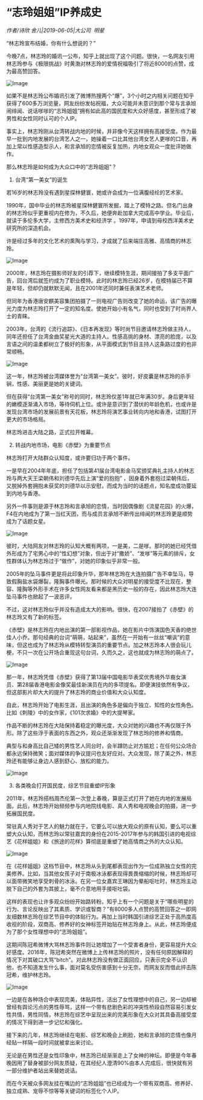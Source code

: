 # “志玲姐姐”IP养成史

*作者/诗欣 舍儿|2019-06-05|大公司 
                                                明星*

“林志玲宣布结婚，你有什么想说的？”

今晚7点，林志玲的婚讯一公布，知乎上就出现了这个问题。很快，一名网友引用林志玲参与《极限挑战》时黄渤对林志玲的爱情祝福吸引了将近8000的点赞，成为最高赞回答。

![Image](http://p1.pstatp.com/large/pgc-image/57d52b993140464f98026538eb3d262c)

如果不是林志玲公布婚讯引发了微博热搜两个“爆”，3个小时之内相关问题在知乎获得了600多万浏览量，网友纷纷发帖祝福，大众可能并未意识到那个常与言承旭闹绯闻、说话嗲嗲的“志玲姐姐”拥有如此高的国民度和大众好感度，甚至形成了被男性和女性同时认可的个人IP。

事实上，林志玲刚从台湾转战内地的时候，并非像今天这样拥有高接受度。作为最早一批到内地发展的台湾艺人之一，她操着一口比其他台湾女艺人更嗲的口音，再加上常以性感造型示人，和言承旭的恋情被反复加热，内地女观众一度批评她做作。

那么林志玲是如何成为大众口中的“志玲姐姐”？

1. 台湾“第一美女”的诞生

若16岁的林志玲没有遇到星探林健寰，她或许会成为一位满腹经纶的艺术家。

1990年，国中毕业的林志玲被星探林健寰所发掘，踏上了模特之路。但名门出身的林志玲似乎更重视内在修为，不久后，她便奔赴加拿大完成高中学业。毕业后，就读于多伦多大学，主修西方美术史和经济学 。1997年，申请到母校西洋美术史研究所的深造机会。

许是经过多年的文化艺术的熏陶与学习，才成就了后来端庄高雅、高情商的林志玲。

![Image](http://p1.pstatp.com/large/pgc-image/87c804b6c32f45c2979f53a8483b541d)

2000年，林志玲在摄影师好友的引荐下，继续模特生涯，期间接拍了多支平面广告，回台湾后就签约成为了职业模特。此时的林志玲已经26岁，在模特届已不算是年轻，但却仍就默默无闻，且在2001年还同时兼任表演艺术老师。

但同年为香港唐安麒美容集团拍摄了一则电视广告则改变了她的命运，该广告的曝光力度为林志玲打开了一定的知名度。使她开始小有名气，同时也受到了时尚界人士的青睐。

2003年，台湾的《流行追踪》、《日本再发现》等时尚节目邀请林志玲做主持人，同年还担任了台湾金曲奖星光大道的主持人。性感高挑的身材、漂亮的脸庞，以及言语之间的温柔都树立了极好的形象，从平面模式到节目主持人这条路过度的也非常顺畅。

![Image](http://p1.pstatp.com/large/pgc-image/ed6cdad5463b433785cff3fd232615d1)

这一年，林志玲被台湾媒体誉为“台湾第一美女”。彼时，好皮囊是林志玲的杀手锏，性感、美丽更是她的关键词。

但在获得“台湾第一美女”称号的同时，林志玲仅差1年就已年满30岁。身后更年轻的嫩模逐渐涌入市场，等待伺机上位。或许是意识到了潜伏的年龄危机，也或许是发现台湾市场的发展前景有天花板，林志玲将演艺事业转向内地和香港，试图打开更大的市场格局。

林志玲进击大陆之路，正式拉开帷幕。

2. 转战内地市场，电影《赤壁》为重要节点

林志玲打开大陆群众认知度，或许要归功于两个事件。

一是早在2004年年底，担任了包括第41届台湾电影金马奖颁奖典礼主持人的林志玲与两大天王梁朝伟和刘德华先后上演“爱的抱抱” ，因身着外套抱过梁朝伟后，又脱掉外套拥抱未获奖的刘德华以示安慰，而成为当时的话题点，知名度成功蔓延到内地与香港。

另外一件事则是源于林志玲和言承旭的恋情，当时因偶像剧《流星花园》的火爆，F4在内地成为了第一当红天团，而与成员言承旭不断传出绯闻的林志玲更是顺势成为了话题女星。

![Image](http://p1.pstatp.com/large/pgc-image/646144b4826a4bf0b06055d5dd46bf6d)

彼时，大陆网友对林志玲的认知大概有两项，一是美，二是嗲。那时的她已经凭借外形成为了宅男心中的“性幻想”对象，但出于对“撒娇”、“发嗲”等元素的排斥，女性群体认为林志玲过于“做作”，对她的印象似乎非常一般。

2005年的坠马事件更是将此印象升华，那年林志玲在大连拍摄广告不幸坠马，导致假胸盐水袋爆裂，隆胸事件曝光。那时候的大众对明星的接受度不比现在，整容、隆胸等外形手术在许多女性网友看来都是黑历史一般的存在，因此林志玲大连坠马事件也掀起了一波恶评。

不过，这对林志玲似乎并没有造成太大的影响。很快，在2007接拍了《赤壁》的林志玲又有了新的标签。

《赤壁》是林志玲在内地出演的第一部影视作品，她在影片中饰演国色天香的绝世佳人小乔。那句经典的台词“萌萌，站起来”，虽然在一开始有一丝丝“嘲讽”的意味，但这也成为了林志玲从模特转型演员的重要节点。加之林志玲本人很会玩儿梗，不只一次在公开场合重现这句台词，久而久之，这也就成为林志玲的萌点了。

![Image](http://p3.pstatp.com/large/pgc-image/d81f79476ab74654a96da06f2610e0c8)

那一年，林志玲凭借《赤壁》获得了第13届中国电影华表奖优秀境外华裔女演员、第28届香港电影金像奖最佳新演员在内的多项提名。即便演技依然有争议，但这部影片却大大的提升了林志玲的商业价值和大众认知度。

自此，林志玲开始了电影生涯，且出演的角色多是偏向于独立、知性的女性角色。比如《刺陵》中的女作家，《101次求婚》中的大提琴家。

作品不断的林志玲在大陆保持着稳定的曝光度，大众对她的兴趣也不再仅限于外形。除了这些浮于表面的东西之外，观众还渐渐发现了林志玲的修养和情商。

典型与和身高比自己矮的男性艺人同台时，会半蹲防止对方尴尬；在任何公众场合都永远保持微笑；面对媒体的争议提问也友好应对。大众发现，除了美之外，林志玲还有能够让身边人感到舒心、放松的能力。

![Image](http://p3.pstatp.com/large/pgc-image/7909bbe6f95b476baca10b830c30d95a)

3. 各类晚会打开国民度，综艺节目重塑IP形象

2011年，林志玲搭档周杰伦第一次登上春晚，算是正式打开了她在内地的发展局面。此后，林志玲开始频频参与内地院线电影、真人秀和电视晚会的拍摄，进一步拓展国民度。

常驻真人秀对于艺人的魅力就在于，它要么可以放大观众的原有认知，要么可以重塑大众认知，而林志玲以常驻嘉宾的身份在2015-2017年参与的韩国引进的电视综艺《花样姐姐》和《旅途的花样》算彻底是重塑了她高情商之外的大众认知。

![Image](http://p3.pstatp.com/large/pgc-image/24b8240049724b62a2ace8867fa1c476)

在《花样姐姐》这档节目中，林志玲从头到尾都表现出作为一位成熟独立女性的完美修养。比如，当其他女孩子对于南极冰泳都表现得畏畏缩缩的时候，林志玲却可以面带微笑地享受刺骨的冰泳。在另一位女嘉宾王琳因为晕船呕吐时，林志玲主动脱下自己的外套为其披上，毫不介意地用手接呕吐袋。

这样的表现也让许多观众纷纷开始路转粉。知乎上有一个问题是关于“哪些明星的行为、言论反映出了其素质、学识或智商？”有8000多人点赞的高赞回答之一即网友细数林志玲在综艺节目中的体贴行为。再加上当时韩国引进综艺正处于高热度高收视的阶段，双商高、修养好的女神标签开始贴在林志玲身上。从此，林志玲便成为了那个女性理想中的“志玲姐姐”。

这期间陈冠希微博大骂林志玲事件则让她增加了一个受害者身份，更容易提升大众好感度。2016年，陈冠希突然在微博上上传林志玲的照片，没有任何原因解释的情况下对其破口大骂“bitch”。对此林志玲没有做正面回应，只表示完全不认识他，也不知道发生什么事，面对莫名受伤害感到十分无奈。而网友反而借此抨击陈冠希，维护林志玲。

![Image](http://p1.pstatp.com/large/pgc-image/80014ec855494fbf94f7ca2e3386cc85)

一边是在各种场合中表现完美，体贴异性，活出了女性理想中的自己，另一边却被曾经有舆论污点的男性辱骂，这样一个带有悲剧色彩的冲突性桥段自然容易引发女性共情，男性同情，林志玲在综艺中呈现出来的完美形象在大众对其具备高接受度的情况下得到进一步记忆和强化。

接下来的几年，林志玲继续在电影、综艺和晚会上刷脸，她和言承旭的恋情也像月经贴一样隔一段时间就被拿出来讨论。

无论是在男性还是女性印象中，林志玲已经渐渐走上了女神的神坛。即便是今年春晚因用了替身被部分网友质疑，在其经纪人澄清90%由本人完成后，很快就有另一部分维护者站出来替她说话。

而在今天被众多网友挂在嘴边的“志玲姐姐”也已经成为一个带有双商高、修养好、独立成熟、宠辱不惊等等关键词的标签化个人IP。

